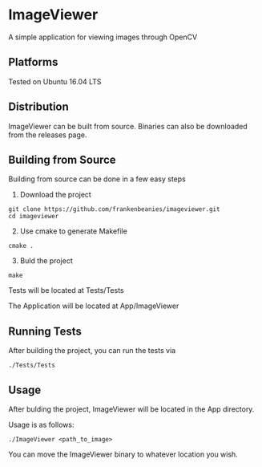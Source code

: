 ImageViewer
===========

A simple application for viewing images through OpenCV

Platforms
---------

Tested on Ubuntu 16.04 LTS

Distribution
------------

ImageViewer can be built from source. Binaries can also be downloaded from the releases page. 

Building from Source
--------------------

Building from source can be done in a few easy steps

1) Download the project

```
git clone https://github.com/frankenbeanies/imageviewer.git
cd imageviewer
```

2) Use cmake to generate Makefile

```
cmake .
```

3) Buld the project

```
make
```

Tests will be located at Tests/Tests

The Application will be located at App/ImageViewer

Running Tests
-------------

After building the project, you can run the tests via

```
./Tests/Tests
```

Usage
-----

After bulding the project, ImageViewer will be located in the App directory.

Usage is as follows: 

```
./ImageViewer <path_to_image>
```

You can move the ImageViewer binary to whatever location you wish.